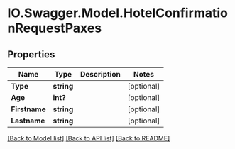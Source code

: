 # IO.Swagger.Model.HotelConfirmationRequestPaxes
## Properties

Name | Type | Description | Notes
------------ | ------------- | ------------- | -------------
**Type** | **string** |  | [optional] 
**Age** | **int?** |  | [optional] 
**Firstname** | **string** |  | [optional] 
**Lastname** | **string** |  | [optional] 

[[Back to Model list]](../README.md#documentation-for-models) [[Back to API list]](../README.md#documentation-for-api-endpoints) [[Back to README]](../README.md)

